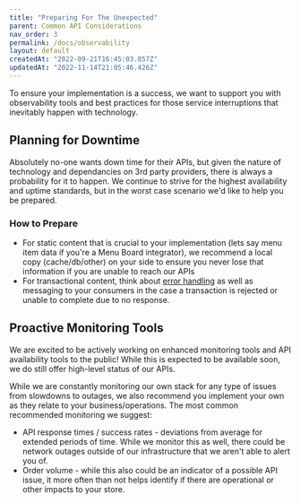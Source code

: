 ```yaml
---
title: "Preparing For The Unexpected"
parent: Common API Considerations
nav_order: 3
permalink: /docs/observability
layout: default
createdAt: "2022-09-21T16:45:03.857Z"
updatedAt: "2022-11-14T21:05:46.426Z"
---
```

To ensure your implementation is a success, we want to support you with observability tools and best practices for those service interruptions that inevitably happen with technology.
## Planning for Downtime
Absolutely no-one wants down time for their APIs, but given the nature of technology and dependancies on 3rd party providers, there is always a probability for it to happen. We continue to strive for the highest availability and uptime standards, but in the worst case scenario we'd like to help you be prepared.

### How to Prepare
* For static content that is crucial to your implementation (lets say menu item data if you're a Menu Board integrator), we recommend a local copy (cache/db/other) on your side to ensure you never lose that information if you are unable to reach our APIs
* For transactional content, think about [error handling]({{site.baseurl}}/docs/error-handling) as well as messaging to your consumers in the case a transaction is rejected or unable to complete due to no response.

## Proactive Monitoring Tools
We are excited to be actively working on enhanced monitoring tools and API availability tools to the public! While this is expected to be available soon, we do still offer high-level status of our APIs. 
<!--
If you have a Single Tenant Environment then please reach out for your custom status url:
* Classic Clients: https://status.appetize.com/ns/mtc
* Enterprise Clients: https://status.appetize.com/ns/ent
-->
While we are constantly monitoring our own stack for any type of issues from slowdowns to outages, we also recommend you implement your own as they relate to your business/operations. The most common recommended monitoring we suggest:
* API response times / success rates - deviations from average for extended periods of time. While we monitor this as well, there could be network outages outside of our infrastructure that we aren't able to alert you of.
* Order volume - while this also could be an indicator of a possible API issue, it more often than not helps identify if there are operational or other impacts to your store.
